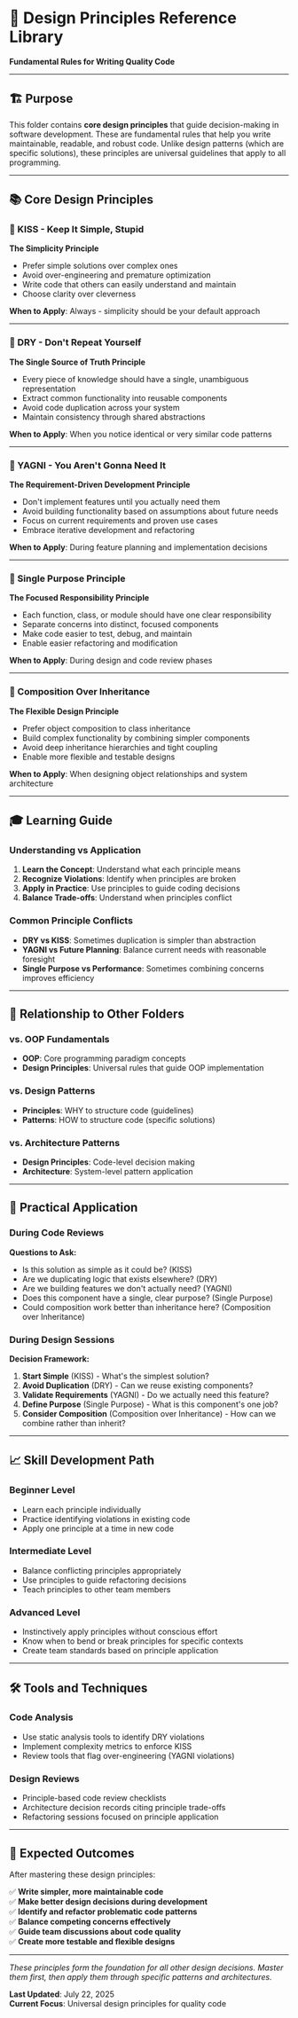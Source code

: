 # 🎯 Design Principles Reference Library

**Fundamental Rules for Writing Quality Code**

---

## 🏗️ **Purpose**

This folder contains **core design principles** that guide decision-making in software development. These are fundamental rules that help you write maintainable, readable, and robust code. Unlike design patterns (which are specific solutions), these principles are universal guidelines that apply to all programming.

---

## 📚 **Core Design Principles**

### **🎯 KISS - Keep It Simple, Stupid**

**The Simplicity Principle**

- Prefer simple solutions over complex ones
- Avoid over-engineering and premature optimization
- Write code that others can easily understand and maintain
- Choose clarity over cleverness

**When to Apply**: Always - simplicity should be your default approach

---

### **🔄 DRY - Don't Repeat Yourself**

**The Single Source of Truth Principle**

- Every piece of knowledge should have a single, unambiguous representation
- Extract common functionality into reusable components
- Avoid code duplication across your system
- Maintain consistency through shared abstractions

**When to Apply**: When you notice identical or very similar code patterns

---

### **🚫 YAGNI - You Aren't Gonna Need It**

**The Requirement-Driven Development Principle**

- Don't implement features until you actually need them
- Avoid building functionality based on assumptions about future needs
- Focus on current requirements and proven use cases
- Embrace iterative development and refactoring

**When to Apply**: During feature planning and implementation decisions

---

### **🎯 Single Purpose Principle**

**The Focused Responsibility Principle**

- Each function, class, or module should have one clear responsibility
- Separate concerns into distinct, focused components
- Make code easier to test, debug, and maintain
- Enable easier refactoring and modification

**When to Apply**: During design and code review phases

---

### **🔗 Composition Over Inheritance**

**The Flexible Design Principle**

- Prefer object composition to class inheritance
- Build complex functionality by combining simpler components
- Avoid deep inheritance hierarchies and tight coupling
- Enable more flexible and testable designs

**When to Apply**: When designing object relationships and system architecture

---

## 🎓 **Learning Guide**

### **Understanding vs Application**

1. **Learn the Concept**: Understand what each principle means
2. **Recognize Violations**: Identify when principles are broken
3. **Apply in Practice**: Use principles to guide coding decisions
4. **Balance Trade-offs**: Understand when principles conflict

### **Common Principle Conflicts**

- **DRY vs KISS**: Sometimes duplication is simpler than abstraction
- **YAGNI vs Future Planning**: Balance current needs with reasonable foresight
- **Single Purpose vs Performance**: Sometimes combining concerns improves efficiency

---

## 🔄 **Relationship to Other Folders**

### **vs. OOP Fundamentals**

- **OOP**: Core programming paradigm concepts
- **Design Principles**: Universal rules that guide OOP implementation

### **vs. Design Patterns**

- **Principles**: WHY to structure code (guidelines)
- **Patterns**: HOW to structure code (specific solutions)

### **vs. Architecture Patterns**

- **Design Principles**: Code-level decision making
- **Architecture**: System-level pattern application

---

## 🎯 **Practical Application**

### **During Code Reviews**

**Questions to Ask:**

- Is this solution as simple as it could be? (KISS)
- Are we duplicating logic that exists elsewhere? (DRY)
- Are we building features we don't actually need? (YAGNI)
- Does this component have a single, clear purpose? (Single Purpose)
- Could composition work better than inheritance here? (Composition over Inheritance)

### **During Design Sessions**

**Decision Framework:**

1. **Start Simple** (KISS) - What's the simplest solution?
2. **Avoid Duplication** (DRY) - Can we reuse existing components?
3. **Validate Requirements** (YAGNI) - Do we actually need this feature?
4. **Define Purpose** (Single Purpose) - What is this component's one job?
5. **Consider Composition** (Composition over Inheritance) - How can we combine rather than inherit?

---

## 📈 **Skill Development Path**

### **Beginner Level**

- Learn each principle individually
- Practice identifying violations in existing code
- Apply one principle at a time in new code

### **Intermediate Level**

- Balance conflicting principles appropriately
- Use principles to guide refactoring decisions
- Teach principles to other team members

### **Advanced Level**

- Instinctively apply principles without conscious effort
- Know when to bend or break principles for specific contexts
- Create team standards based on principle application

---

## 🛠️ **Tools and Techniques**

### **Code Analysis**

- Use static analysis tools to identify DRY violations
- Implement complexity metrics to enforce KISS
- Review tools that flag over-engineering (YAGNI violations)

### **Design Reviews**

- Principle-based code review checklists
- Architecture decision records citing principle trade-offs
- Refactoring sessions focused on principle application

---

## 🎯 **Expected Outcomes**

After mastering these design principles:

✅ **Write simpler, more maintainable code**  
✅ **Make better design decisions during development**  
✅ **Identify and refactor problematic code patterns**  
✅ **Balance competing concerns effectively**  
✅ **Guide team discussions about code quality**  
✅ **Create more testable and flexible designs**

---

_These principles form the foundation for all other design decisions. Master them first, then apply them through specific patterns and architectures._

**Last Updated**: July 22, 2025  
**Current Focus**: Universal design principles for quality code
